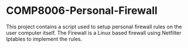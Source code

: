 COMP8006-Personal-Firewall
==========================

This project contains a script used to setup personal firewall rules on the user computer itself. The Firewall is a Linux based firewall using Netfilter Iptables to implement the rules.
